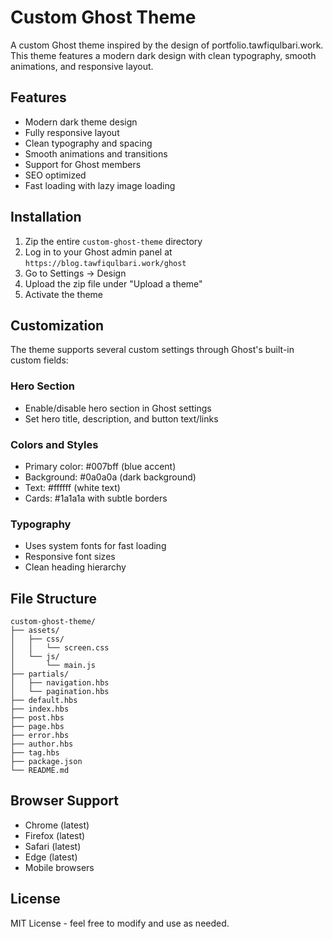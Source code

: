 # Custom Ghost Theme

A custom Ghost theme inspired by the design of portfolio.tawfiqulbari.work. This theme features a modern dark design with clean typography, smooth animations, and responsive layout.

## Features

- Modern dark theme design
- Fully responsive layout
- Clean typography and spacing
- Smooth animations and transitions
- Support for Ghost members
- SEO optimized
- Fast loading with lazy image loading

## Installation

1. Zip the entire `custom-ghost-theme` directory
2. Log in to your Ghost admin panel at `https://blog.tawfiqulbari.work/ghost`
3. Go to Settings → Design
4. Upload the zip file under "Upload a theme"
5. Activate the theme

## Customization

The theme supports several custom settings through Ghost's built-in custom fields:

### Hero Section
- Enable/disable hero section in Ghost settings
- Set hero title, description, and button text/links

### Colors and Styles
- Primary color: #007bff (blue accent)
- Background: #0a0a0a (dark background)
- Text: #ffffff (white text)
- Cards: #1a1a1a with subtle borders

### Typography
- Uses system fonts for fast loading
- Responsive font sizes
- Clean heading hierarchy

## File Structure

```
custom-ghost-theme/
├── assets/
│   ├── css/
│   │   └── screen.css
│   └── js/
│       └── main.js
├── partials/
│   ├── navigation.hbs
│   └── pagination.hbs
├── default.hbs
├── index.hbs
├── post.hbs
├── page.hbs
├── error.hbs
├── author.hbs
├── tag.hbs
├── package.json
└── README.md
```

## Browser Support

- Chrome (latest)
- Firefox (latest)
- Safari (latest)
- Edge (latest)
- Mobile browsers

## License

MIT License - feel free to modify and use as needed.